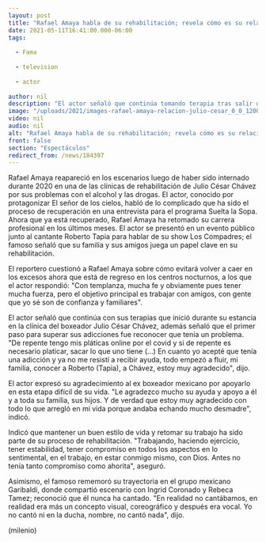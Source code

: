 ```yaml
---
layout: post
title: "Rafael Amaya habla de su rehabilitación; revela cómo es su relación con Julio César Chávez"
date: 2021-05-11T16:41:00.000-06:00
tags:
  
  - Fama
  
  - television
  
  - actor
  
author: nil
description: "El actor señaló que continúa tomando terapia tras salir de la clínica de rehabilitación del ex boxeador mexicano. "
image: "/uploads/2021/images-rafael-amaya-relacion-julio-cesar_0_0_1200_747.jpg"
video: nil
audio: nil
alt: "Rafael Amaya habla de su rehabilitación; revela cómo es su relación con Julio César Chávez"
front: false
section: "Espectáculos"
redirect_from: /news/184397
---
```


Rafael Amaya reapareció en los escenarios luego de haber sido internado durante 2020 en una de las clínicas de rehabilitación de Julio César Chávez por sus problemas con el alcohol y las drogas. El actor, conocido por protagonizar El señor de los cielos, habló de lo complicado que ha sido el proceso de recuperación en una entrevista para el programa Suelta la Sopa. Ahora que ya está recuperado, Rafael Amaya ha retomado su carrera profesional en los últimos meses. El actor se presentó en un evento público junto al cantante Roberto Tapia para hablar de su show Los Compadres; el famoso señaló que su familia y sus amigos juega un papel clave en su rehabilitación.  

El reportero cuestionó a Rafael Amaya sobre cómo evitará volver a caer en los excesos ahora que está de regreso en los centros nocturnos, a los que el actor respondió: "Con templanza, mucha fe y obviamente pues tener mucha fuerza, pero el objetivo principal es trabajar con amigos, con gente que yo sé son de confianza y familiares".  

El actor señaló que continúa con sus terapias que inició durante su estancia en la clínica del boxeador Julio César Chávez, además señaló que el primer paso para superar sus adicciones fue reconocer que tenía un problema.  "De repente tengo mis pláticas online por el covid y si de repente es necesario platicar, sacar lo que uno tiene (...) En cuanto yo acepté que tenía una adicción y ya no me resistí a recibir ayuda, todo empezó a fluir, mi familia, conocer a Roberto (Tapia), a Chávez, estoy muy agradecido", dijo.  

El actor expresó su agradecimiento al ex boxeador mexicano por apoyarlo en esta etapa difícil de su vida. "Le agradezco mucho su ayuda y apoyo a él y a toda su familia, sus hijos. Y de verdad que estoy muy agradecido con todo lo que arregló en mi vida porque andaba echando mucho desmadre", indicó.

Indicó que mantener un buen estilo de vida y retomar su trabajo ha sido parte de su proceso de rehabilitación. "Trabajando, haciendo ejercicio, tener estabilidad, tener compromiso en todos los aspectos en lo sentimental, en el trabajo, en estar conmigo mismo, con Dios. Antes no tenía tanto compromiso como ahorita", aseguró.  

Asimismo, el famoso rememoró su trayectoria en el grupo mexicano Garibaldi, donde compartió escenario con Ingrid Coronado y Rebeca Tamez; reconoció que él nunca ha cantado.  "En realidad no cantábamos, en realidad era más un concepto visual, coreográfico y después era vocal. Yo no cantó ni en la ducha, nombre, no cantó nada", dijo.  

(milenio)